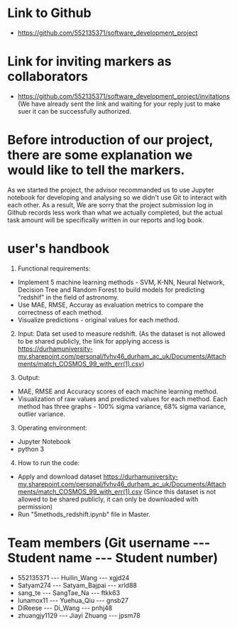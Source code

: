 # Link to Github
- https://github.com/552135371/software_development_project

# Link for inviting markers as collaborators
- https://github.com/552135371/software_development_project/invitations (We have already sent the link and waiting for your reply just to make suer it can be successfully authorized.

# Before introduction of our project, there are some explanation we would like to tell the markers. 
As we started the project, the advisor recommanded us to use Jupyter notebook for developing and analysing so we didn't use Git to interact with each other. 
As a result, We are sorry that the project submission log in Github records less work than what we actually completed, but the actual task amount will be specifically written in our reports and log book.


# user's handbook
1. Functional requirements: 
- Implement 5 machine learning methods - SVM, K-NN, Neural Network, Decision Tree and Random Forest to build models for predicting "redshif" in the field of astronomy. 
- Use MAE, RMSE, Accuray as evaluation metrics to compare the correctness of each method.
- Visualize predictions - original values for each method.
2. Input: Data set used to measure redshift. (As the dataset is not allowed to be shared publicly, the link for applying access is https://durhamuniversity-my.sharepoint.com/personal/fvhv46_durham_ac_uk/Documents/Attachments/match_COSMOS_99_with_err(1).csv)

2. Output:
- MAE, RMSE and Accuracy scores of each machine learning method.
- Visualization of raw values and predicted values for each method. Each method has three graphs - 100% sigma variance, 68% sigma variance, outlier variance.

3. Operating environment:
- Jupyter Notebook
- python 3

4. How to run the code:
- Apply and download dataset  https://durhamuniversity-my.sharepoint.com/personal/fvhv46_durham_ac_uk/Documents/Attachments/match_COSMOS_99_with_err(1).csv (Since this dataset is not allowed to be shared publicly, it can only be downloaded with permission) 
- Run "5methods_redshift.ipynb" file in Master.

# Team members (Git username --- Student name --- Student number)
- 552135371 --- Huilin_Wang --- xgjd24 
- Satyam274 --- Satyam_Bajpai --- xrld88 
- sang_te   --- SangTae_Na  --- ftkk63
- lunamox11 --- Yuehua_Qiu --- gnsb27
- DiReese --- Di_Wang --- pnhj48
- zhuangjy1129 --- Jiayi Zhuang --- jpsm78
